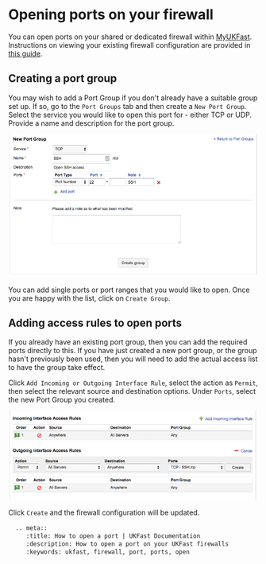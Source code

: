 # Opening ports on your firewall

You can open ports on your shared or dedicated firewall within [MyUKFast](https://www.ukfast.co.uk/myukfast.html). Instructions on viewing your existing firewall configuration are provided in [this guide](viewconfig.html).

## Creating a port group

You may wish to add a Port Group if you don't already have a suitable group set up.  If so, go to the `Port Groups` tab and then create a `New Port Group`.  Select the service you would like to open this port for - either TCP or UDP. Provide a name and description for the port group.

![New Port Group](files/new-port-group.png)

You can add single ports or port ranges that you would like to open.  Once you are happy with the list, click on `Create Group`.

## Adding access rules to open ports

If you already have an existing port group, then you can add the required ports directly to this.  If you have just created a new port group, or the group hasn't previously been used, then you will need to add the actual access list to have the group take effect.

Click `Add Incoming or Outgoing Interface Rule`, select the action as `Permit`, then select the relevant source and destination options. Under `Ports`, select the new Port Group you created.

![Access List SSH Port](files/access-list-ssh-group.png)

Click `Create` and the firewall configuration will be updated.


```eval_rst
  .. meta::
     :title: How to open a port | UKFast Documentation
     :description: How to open a port on your UKFast firewalls
     :keywords: ukfast, firewall, port, ports, open
```
